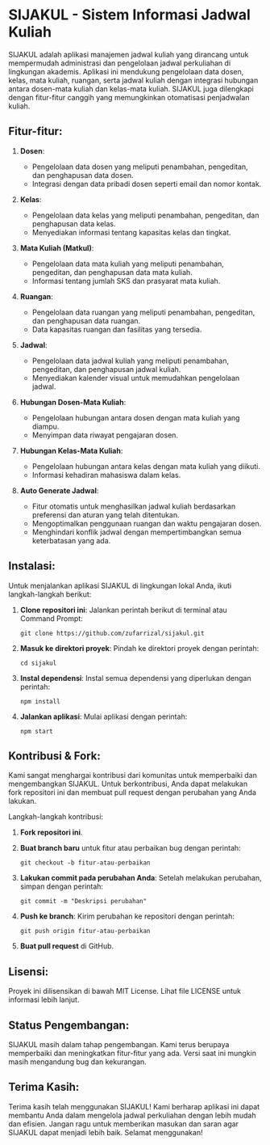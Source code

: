 # SIJAKUL - Sistem Informasi Jadwal Kuliah

SIJAKUL adalah aplikasi manajemen jadwal kuliah yang dirancang untuk mempermudah administrasi dan pengelolaan jadwal perkuliahan di lingkungan akademis. Aplikasi ini mendukung pengelolaan data dosen, kelas, mata kuliah, ruangan, serta jadwal kuliah dengan integrasi hubungan antara dosen-mata kuliah dan kelas-mata kuliah. SIJAKUL juga dilengkapi dengan fitur-fitur canggih yang memungkinkan otomatisasi penjadwalan kuliah.

## Fitur-fitur:

1. **Dosen**:
   - Pengelolaan data dosen yang meliputi penambahan, pengeditan, dan penghapusan data dosen.
   - Integrasi dengan data pribadi dosen seperti email dan nomor kontak.

2. **Kelas**:
   - Pengelolaan data kelas yang meliputi penambahan, pengeditan, dan penghapusan data kelas.
   - Menyediakan informasi tentang kapasitas kelas dan tingkat.

3. **Mata Kuliah (Matkul)**:
   - Pengelolaan data mata kuliah yang meliputi penambahan, pengeditan, dan penghapusan data mata kuliah.
   - Informasi tentang jumlah SKS dan prasyarat mata kuliah.

4. **Ruangan**:
   - Pengelolaan data ruangan yang meliputi penambahan, pengeditan, dan penghapusan data ruangan.
   - Data kapasitas ruangan dan fasilitas yang tersedia.

5. **Jadwal**:
   - Pengelolaan data jadwal kuliah yang meliputi penambahan, pengeditan, dan penghapusan jadwal kuliah.
   - Menyediakan kalender visual untuk memudahkan pengelolaan jadwal.

6. **Hubungan Dosen-Mata Kuliah**:
   - Pengelolaan hubungan antara dosen dengan mata kuliah yang diampu.
   - Menyimpan data riwayat pengajaran dosen.

7. **Hubungan Kelas-Mata Kuliah**:
   - Pengelolaan hubungan antara kelas dengan mata kuliah yang diikuti.
   - Informasi kehadiran mahasiswa dalam kelas.

8. **Auto Generate Jadwal**:
   - Fitur otomatis untuk menghasilkan jadwal kuliah berdasarkan preferensi dan aturan yang telah ditentukan.
   - Mengoptimalkan penggunaan ruangan dan waktu pengajaran dosen.
   - Menghindari konflik jadwal dengan mempertimbangkan semua keterbatasan yang ada.

## Instalasi:

Untuk menjalankan aplikasi SIJAKUL di lingkungan lokal Anda, ikuti langkah-langkah berikut:

1. **Clone repositori ini**:
   Jalankan perintah berikut di terminal atau Command Prompt:
   ```
   git clone https://github.com/zufarrizal/sijakul.git
   ```

2. **Masuk ke direktori proyek**:
   Pindah ke direktori proyek dengan perintah:
   ```
   cd sijakul
   ```

3. **Instal dependensi**:
   Instal semua dependensi yang diperlukan dengan perintah:
   ```
   npm install
   ```

4. **Jalankan aplikasi**:
   Mulai aplikasi dengan perintah:
   ```
   npm start
   ```

## Kontribusi & Fork:

Kami sangat menghargai kontribusi dari komunitas untuk memperbaiki dan mengembangkan SIJAKUL. Untuk berkontribusi, Anda dapat melakukan fork repositori ini dan membuat pull request dengan perubahan yang Anda lakukan.

Langkah-langkah kontribusi:

1. **Fork repositori ini**.
2. **Buat branch baru** untuk fitur atau perbaikan bug dengan perintah:
   ```
   git checkout -b fitur-atau-perbaikan
   ```

3. **Lakukan commit pada perubahan Anda**:
   Setelah melakukan perubahan, simpan dengan perintah:
   ```
   git commit -m "Deskripsi perubahan"
   ```

4. **Push ke branch**:
   Kirim perubahan ke repositori dengan perintah:
   ```
   git push origin fitur-atau-perbaikan
   ```

5. **Buat pull request** di GitHub.

## Lisensi:

Proyek ini dilisensikan di bawah MIT License. Lihat file LICENSE untuk informasi lebih lanjut.

## Status Pengembangan:

SIJAKUL masih dalam tahap pengembangan. Kami terus berupaya memperbaiki dan meningkatkan fitur-fitur yang ada. Versi saat ini mungkin masih mengandung bug dan kekurangan.

## Terima Kasih:

Terima kasih telah menggunakan SIJAKUL! Kami berharap aplikasi ini dapat membantu Anda dalam mengelola jadwal perkuliahan dengan lebih mudah dan efisien. Jangan ragu untuk memberikan masukan dan saran agar SIJAKUL dapat menjadi lebih baik. Selamat menggunakan!
